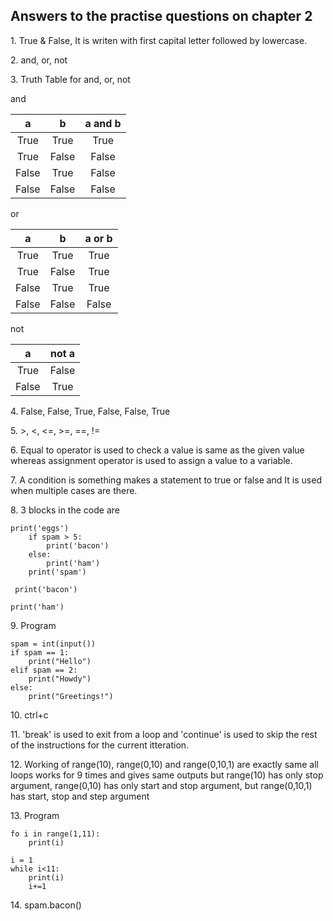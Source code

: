 <h2>Answers to the practise questions on chapter 2</h2>

<p>1. True & False, It is writen with first capital letter followed by lowercase.</p>

<p>2. and, or, not</p>

<p>3. Truth Table for and, or, not</p>

<p>and</p>

| a | b | a and b |
| :---: | :---: | :---: |
| True | True | True |
| True | False | False |
| False | True | False |
| False | False | False |

<p>or</p>

| a | b | a or b |
| :---: | :---: | :---: |
| True | True | True |
| True | False | True |
| False | True | True |
| False | False | False |

<p>not</p>

| a | not a |
| :---: | :---: |
| True | False |
| False | True |

<p>4. False, False, True, False, False, True</p>

<p>5. >, <, <=, >=, ==, !=</p>

<p>6. Equal to operator is used to check a value is same as the given value whereas assignment operator is used to assign a value to a variable.</p>

<p>7. A condition is something makes a statement to true or false and It is used when multiple cases are there.</p>

<p>8. 3 blocks in the code are</p>

```
print('eggs')
    if spam > 5:
        print('bacon')
    else:
        print('ham')
    print('spam')
```

```
 print('bacon')
```

```
print('ham')
```

<p>9. Program</p>

```
spam = int(input())
if spam == 1:
    print("Hello")
elif spam == 2:
    print("Howdy")
else:
    print("Greetings!")
```

<p>10. ctrl+c</p>

<p>11. 'break' is used to exit from a loop and 'continue' is used to skip the rest of the instructions for the current itteration.</p>

<p>12. Working of range(10), range(0,10) and range(0,10,1) are exactly same all loops works for 9 times and gives same outputs but range(10) has only stop argument, range(0,10) has only start and stop argument, but range(0,10,1) has start, stop and step argument</p>

<p>13. Program</p>

```
fo i in range(1,11):
    print(i)
```

```
i = 1
while i<11:
    print(i)
    i+=1
```

<p>14. spam.bacon()</p>
